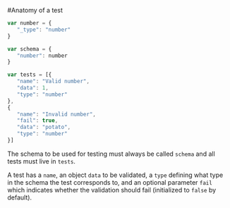 #Anatomy of a test
```javascript
var number = {
   "_type": "number"
}

var schema = {
   "number": number
}

var tests = [{
   "name": "Valid number",
   "data": 1,
   "type": "number"
},
{
   "name": "Invalid number",
   "fail": true,
   "data": "potato",
   "type": "number"
}]
```

The schema to be used for testing must always be called ```schema``` and all tests must live in
```tests```.

A test has a ```name```, an object ```data``` to be validated, a ```type``` defining what type
in the schema the test corresponds to, and an optional parameter ```fail``` which indicates whether
the validation should fail (initialized to ```false``` by default).

